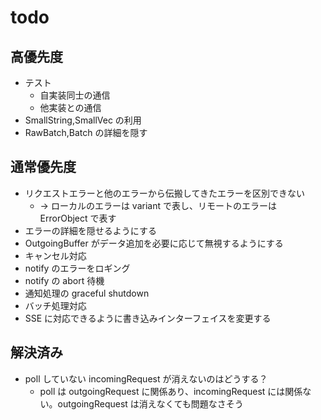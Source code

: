 # todo

## 高優先度

- テスト
  - 自実装同士の通信
  - 他実装との通信
- SmallString,SmallVec の利用
- RawBatch,Batch の詳細を隠す

## 通常優先度

- リクエストエラーと他のエラーから伝搬してきたエラーを区別できない
  - → ローカルのエラーは variant で表し、リモートのエラーは ErrorObject で表す
- エラーの詳細を隠せるようにする
- OutgoingBuffer がデータ追加を必要に応じて無視するようにする
- キャンセル対応
- notify のエラーをロギング
- notify の abort 待機
- 通知処理の graceful shutdown
- バッチ処理対応
- SSE に対応できるように書き込みインターフェイスを変更する

## 解決済み

- poll していない incomingRequest が消えないのはどうする？
  - poll は outgoingRequest に関係あり、incomingRequest には関係ない。outgoingRequest は消えなくても問題なさそう
